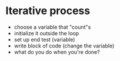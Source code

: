 # Iterative process

* choose a variable that "count"s
* initialize it outside the loop
* set up end test (variable)
* write block of code (change the variable)
* what do you do when you're done?
